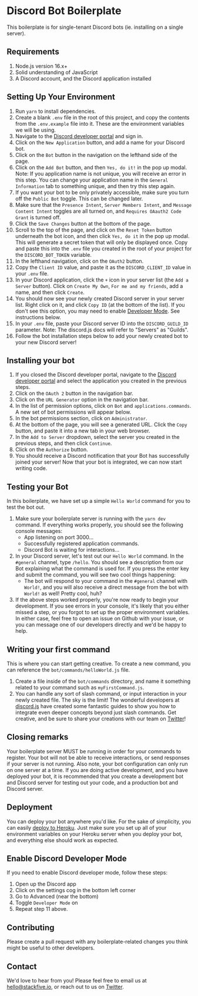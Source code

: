# Discord Bot Boilerplate

This boilerplate is for single-tenant Discord bots (ie. installing on a single server).

## Requirements

1) Node.js version 16.x+
2) Solid understanding of JavaScript
3) A Discord account, and the Discord application installed

## Setting Up Your Environment

1) Run `yarn` to install dependencies.
2) Create a blank `.env` file in the root of this project, and copy the contents from the `.env.example` file into it. These are the environment variables we will be using.
3) Navigate to the [Discord developer portal](https://discord.com/developers/applications) and sign in.
4) Click on the `New Application` button, and add a name for your Discord bot.
5) Click on the `Bot` button in the navigation on the lefthand side of the page.
6) Click on the `Add Bot` button, and then `Yes, do it!` in the pop up modal. Note: If you application name is not unique, you will receive an error in this step. You can change your application name in the `General Information` tab to something unique, and then try this step again.
7) If you want your bot to be only privately accessible, make sure you turn off the `Public Bot` toggle. This can be changed later.
8) Make sure that the `Presence Intent`, `Server Members Intent`, and `Message Content Intent` toggles are all turned on, and `Requires OAauth2 Code Grant` is turned off.
9) Click the `Save Changes` button at the bottom of the page.
10) Scroll to the top of the page, and click on the `Reset Token` button underneath the bot icon, and then click `Yes, do it` in the pop up modal. This will generate a secret token that will only be displayed once. Copy and paste this into the `.env` file you created in the root of your project for the `DISCORD_BOT_TOKEN` variable.
11) In the lefthand navigation, click on the `OAuth2` button.
12) Copy the `Client ID` value, and paste it as the `DISCORD_CLIENT_ID` value in your `.env` file.
13) In your Discord application, click the `+` icon in your server list (the `Add a Server` button). Click on `Create My Own`, `For me and my friends`, add a name, and then click `Create`.
14) You should now see your newly created Discord server in your server list. Right click on it, and click `Copy ID` (at the bottom of the list). If you don't see this option, you may need to enable [Developer Mode](#enable-discord-developer-mode). See instructions below.
15) In your `.env` file, paste your Discord server ID into the `DISCORD_GUILD_ID` parameter. Note: The discord.js docs will refer to "Servers" as "Guilds".
16) Follow the bot installation steps below to add your newly created bot to your new Discord server!

## Installing your bot

1) If you closed the Discord developer portal, navigate to the [Discord developer portal](https://discord.com/developers/applications) and select the application you created in the previous steps.
2) Click on the `OAuth 2` button in the navigation bar.
3) Click on the `URL Generator` option in the navigation bar.
4) In the list of permission options, click on `Bot` and `applications.commands`. A new set of bot permissions will appear below.
5) In the bot permissions section, click on `Administrator`.
6) At the bottom of the page, you will see a generated URL. Click the `Copy` button, and paste it into a new tab in your web browser.
7) In the `Add to Server` dropdown, select the server you created in the previous steps, and then click `Continue`.
8) Click on the `Authorize` button.
9) You should receive a Discord notification that your Bot has successfully joined your server! Now that your bot is integrated, we can now start writing code.

## Testing your Bot

In this boilerplate, we have set up a simple `Hello World` command for you to test the bot out.

1) Make sure your boilerplate server is running with the `yarn dev` command. If everything works properly, you should see the following console messages:
    * App listening on port 3000...
    * Successfully registered application commands.
    * Discord Bot is waiting for interactions...
2) In your Discord server, let's test out our `Hello World` command. In the `#general` channel, type `/hello`. You should see a description from our Bot explaining what the command is used for. If you press the enter key and submit the command, you will see two cool things happening:
    * The bot will respond to your command in the `#general` channel with `World!`, and you will also receive a direct message from the bot with `World!` as well! Pretty cool, huh?
3) If the above steps worked properly, you're now ready to begin your development. If you see errors in your console, it's likely that you either missed a step, or you forgot to set up the proper environment variables. In either case, feel free to open an issue on Github with your issue, or you can message one of our developers directly and we'd be happy to help.

## Writing your first command

This is where you can start getting creative. To create a new command, you can reference the `bot/commands/helloWorld.js` file.

1) Create a file inside of the `bot/commands` directory, and name it something related to your command such as `myFirstCommand.js`.
2) You can handle any sort of slash command, or input interaction in your newly created file. The sky is the limit! The wonderful developers at [discord.js](https://discord.js.org/#/docs/discord.js/stable/general/welcome) have created some fantastic guides to show you how to integrate even deeper concepts beyond just slash commands. Get creative, and be sure to share your creations with our team on [Twitter](https://twitter.com/stackfive_io)!

## Closing remarks

Your boilerplate server MUST be running in order for your commands to register. Your bot will not be able to receive interactions, or send responses if your server is not running. Also note, your bot configuration can only run on one server at a time. If you are doing active development, and you have deployed your bot, it is recommended that you create a development bot and Discord server for testing out your code, and a production bot and Discord server.

## Deployment

You can deploy your bot anywhere you'd like. For the sake of simplicity, you can easily [deploy to Heroku](https://devcenter.heroku.com/articles/github-integration). Just make sure you set up all of your environment variables on your Heroku server when you deploy your bot, and everything else should work as expected.

## Enable Discord Developer Mode
If you need to enable Discord developer mode, follow these steps:

1) Open up the Discord app
2) Click on the settings cog in the bottom left corner
3) Go to Advanced (near the bottom)
4) Toggle `Developer Mode` on
5) Repeat step 11 above.


## Contributing

Please create a pull request with any boilerplate-related changes you think might be useful to other developers.

## Contact

We'd love to hear from you! Please feel free to email us at [hello@stackfive.io](mailto:hello@stackfive.io), or reach out to us on [Twitter](https://twitter.com/stackfive_io).